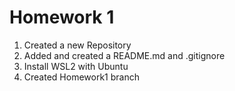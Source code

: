 # Homework 1

1. Created a new Repository
2. Added and created a README.md and .gitignore
3. Install WSL2 with Ubuntu
4. Created Homework1 branch
